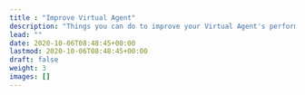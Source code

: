 ```yaml
---
title : "Improve Virtual Agent"
description: "Things you can do to improve your Virtual Agent's performance"
lead: ""
date: 2020-10-06T08:48:45+00:00
lastmod: 2020-10-06T08:48:45+00:00
draft: false
weight: 3
images: []
---
```

